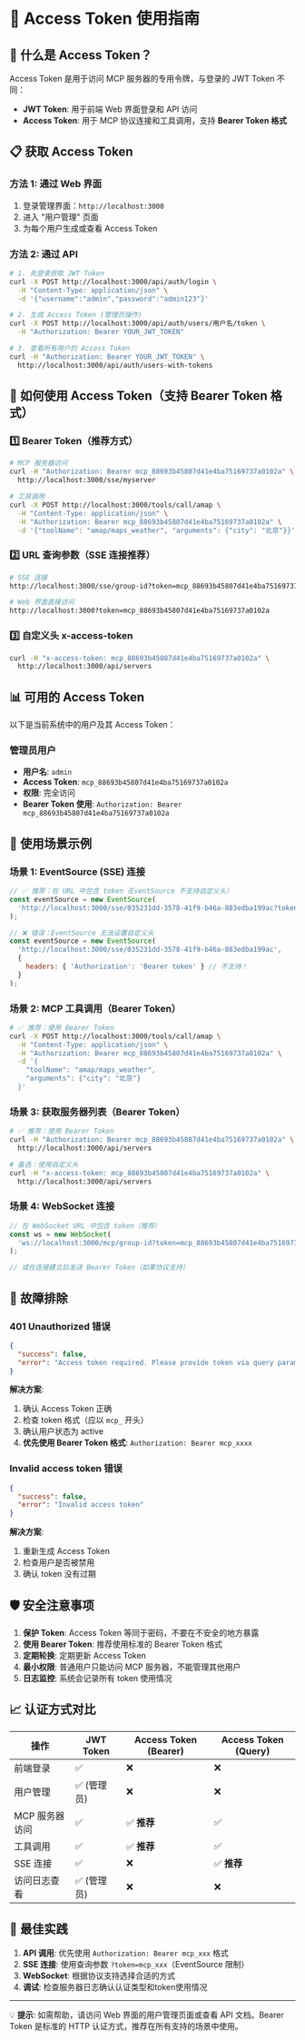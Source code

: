 # 📘 Access Token 使用指南

## 🔑 **什么是 Access Token？**

Access Token 是用于访问 MCP 服务器的专用令牌，与登录的 JWT Token 不同：

- **JWT Token**: 用于前端 Web 界面登录和 API 访问
- **Access Token**: 用于 MCP 协议连接和工具调用，支持 **Bearer Token 格式**

## 📋 **获取 Access Token**

### 方法 1: 通过 Web 界面
1. 登录管理界面：`http://localhost:3000`
2. 进入 "用户管理" 页面
3. 为每个用户生成或查看 Access Token

### 方法 2: 通过 API
```bash
# 1. 先登录获取 JWT Token
curl -X POST http://localhost:3000/api/auth/login \
  -H "Content-Type: application/json" \
  -d '{"username":"admin","password":"admin123"}'

# 2. 生成 Access Token (管理员操作)
curl -X POST http://localhost:3000/api/auth/users/用户名/token \
  -H "Authorization: Bearer YOUR_JWT_TOKEN"

# 3. 查看所有用户的 Access Token
curl -H "Authorization: Bearer YOUR_JWT_TOKEN" \
  http://localhost:3000/api/auth/users-with-tokens
```

## 🚀 **如何使用 Access Token（支持 Bearer Token 格式）**

### 1️⃣ **Bearer Token（推荐方式）**
```bash
# MCP 服务器访问
curl -H "Authorization: Bearer mcp_88693b45807d41e4ba75169737a0102a" \
  http://localhost:3000/sse/myserver

# 工具调用
curl -X POST http://localhost:3000/tools/call/amap \
  -H "Content-Type: application/json" \
  -H "Authorization: Bearer mcp_88693b45807d41e4ba75169737a0102a" \
  -d '{"toolName": "amap/maps_weather", "arguments": {"city": "北京"}}'
```

### 2️⃣ **URL 查询参数（SSE 连接推荐）**
```bash
# SSE 连接
http://localhost:3000/sse/group-id?token=mcp_88693b45807d41e4ba75169737a0102a

# Web 界面直接访问
http://localhost:3000?token=mcp_88693b45807d41e4ba75169737a0102a
```

### 3️⃣ **自定义头 x-access-token**
```bash
curl -H "x-access-token: mcp_88693b45807d41e4ba75169737a0102a" \
  http://localhost:3000/api/servers
```

## 📊 **可用的 Access Token**

以下是当前系统中的用户及其 Access Token：

### 管理员用户
- **用户名**: `admin`
- **Access Token**: `mcp_88693b45807d41e4ba75169737a0102a`
- **权限**: 完全访问
- **Bearer Token 使用**: `Authorization: Bearer mcp_88693b45807d41e4ba75169737a0102a`

## 🔗 **使用场景示例**

### 场景 1: EventSource (SSE) 连接
```javascript
// ✅ 推荐：在 URL 中包含 token（EventSource 不支持自定义头）
const eventSource = new EventSource(
  'http://localhost:3000/sse/035231dd-3578-41f9-b46a-883edba199ac?token=mcp_88693b45807d41e4ba75169737a0102a'
);

// ❌ 错误：EventSource 无法设置自定义头
const eventSource = new EventSource(
  'http://localhost:3000/sse/035231dd-3578-41f9-b46a-883edba199ac',
  {
    headers: { 'Authorization': 'Bearer token' } // 不支持！
  }
);
```

### 场景 2: MCP 工具调用（Bearer Token）
```bash
# ✅ 推荐：使用 Bearer Token
curl -X POST http://localhost:3000/tools/call/amap \
  -H "Content-Type: application/json" \
  -H "Authorization: Bearer mcp_88693b45807d41e4ba75169737a0102a" \
  -d '{
    "toolName": "amap/maps_weather",
    "arguments": {"city": "北京"}
  }'
```

### 场景 3: 获取服务器列表（Bearer Token）
```bash
# ✅ 推荐：使用 Bearer Token
curl -H "Authorization: Bearer mcp_88693b45807d41e4ba75169737a0102a" \
  http://localhost:3000/api/servers

# 备选：使用自定义头
curl -H "x-access-token: mcp_88693b45807d41e4ba75169737a0102a" \
  http://localhost:3000/api/servers
```

### 场景 4: WebSocket 连接
```javascript
// 在 WebSocket URL 中包含 token（推荐）
const ws = new WebSocket(
  'ws://localhost:3000/mcp/group-id?token=mcp_88693b45807d41e4ba75169737a0102a'
);

// 或在连接建立后发送 Bearer Token（如果协议支持）
```

## 🔧 **故障排除**

### 401 Unauthorized 错误
```json
{
  "success": false,
  "error": "Access token required. Please provide token via query parameter (?token=...) or Authorization header (Bearer ...)."
}
```

**解决方案**:
1. 确认 Access Token 正确
2. 检查 token 格式（应以 `mcp_` 开头）
3. 确认用户状态为 active
4. **优先使用 Bearer Token 格式**: `Authorization: Bearer mcp_xxxx`

### Invalid access token 错误
```json
{
  "success": false,
  "error": "Invalid access token"
}
```

**解决方案**:
1. 重新生成 Access Token
2. 检查用户是否被禁用
3. 确认 token 没有过期

## 🛡️ **安全注意事项**

1. **保护 Token**: Access Token 等同于密码，不要在不安全的地方暴露
2. **使用 Bearer Token**: 推荐使用标准的 Bearer Token 格式
3. **定期轮换**: 定期更新 Access Token
4. **最小权限**: 普通用户只能访问 MCP 服务器，不能管理其他用户
5. **日志监控**: 系统会记录所有 token 使用情况

## 📈 **认证方式对比**

| 操作 | JWT Token | Access Token (Bearer) | Access Token (Query) |
|------|-----------|----------------------|---------------------|
| 前端登录 | ✅ | ❌ | ❌ |
| 用户管理 | ✅ (管理员) | ❌ | ❌ |
| MCP 服务器访问 | ✅ | ✅ **推荐** | ✅ |
| 工具调用 | ✅ | ✅ **推荐** | ✅ |
| SSE 连接 | ✅ | ❌ | ✅ **推荐** |
| 访问日志查看 | ✅ (管理员) | ❌ | ❌ |

## 🎯 **最佳实践**

1. **API 调用**: 优先使用 `Authorization: Bearer mcp_xxx` 格式
2. **SSE 连接**: 使用查询参数 `?token=mcp_xxx`（EventSource 限制）
3. **WebSocket**: 根据协议支持选择合适的方式
4. **调试**: 检查服务器日志确认认证类型和token使用情况

---

💡 **提示**: 如需帮助，请访问 Web 界面的用户管理页面或查看 API 文档。Bearer Token 是标准的 HTTP 认证方式，推荐在所有支持的场景中使用。 